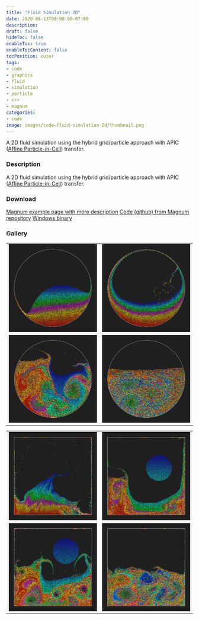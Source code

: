 ```yaml
---
title: "Fluid Simulation 2D"
date: 2020-06-13T00:00:00-07:00
description: 
draft: false
hideToc: false
enableToc: true
enableTocContent: false
tocPosition: outer
tags:
- code
- graphics
- fluid
- simulation
- particle
- c++
- magnum
categories:
- code
image: images/code-fluid-simulation-2d/thumbnail.png
---
```



A 2D fluid simulation using the hybrid grid/particle approach with APIC ([Affine Particle-in-Cell](https://dl.acm.org/doi/10.1145/2766996)) transfer.

<!--more-->
### Description
A 2D fluid simulation using the hybrid grid/particle approach with APIC ([Affine Particle-in-Cell](https://dl.acm.org/doi/10.1145/2766996)) transfer.


### Download
[Magnum example page with more description](https://doc.magnum.graphics/magnum/examples-fluidsimulation2d.html)
[Code (github) from Magnum repository](https://github.com/mosra/magnum-examples/tree/master/src/fluidsimulation2d)
[Windows binary](/exe/FluidSimulation2D.exe)



### Gallery
<p align="center">
<table style="border-collapse: collapse; border: none; width: 100%">
<tr>
<td>
<img src="/images/code-fluid-simulation-2d/1.png" alt="A screenshot of the program" style="width: 100%;"/>
</td>
<td>
<img src="/images/code-fluid-simulation-2d/2.png" alt="A screenshot of the program" style="width: 100%;"/>
</td>
</tr>
<tr>
<td>
<img src="/images/code-fluid-simulation-2d/3.png" alt="A screenshot of the program" style="width: 100%;"/>
</td>
<td>
<img src="/images/code-fluid-simulation-2d/4.png" alt="A screenshot of the program" style="width: 100%;"/>
</td>
</tr>
</table>

<table style="border-collapse: collapse; border: none; width: 100%">
<tr>
<td>
<img src="/images/code-fluid-simulation-2d/5.png" alt="A screenshot of the program" style="width: 100%;"/>
</td>
<td>
<img src="/images/code-fluid-simulation-2d/6.png" alt="A screenshot of the program" style="width: 100%;"/>
</td>
</tr>
<tr>
<td>
<img src="/images/code-fluid-simulation-2d/7.png" alt="A screenshot of the program" style="width: 100%;"/>
</td>
<td>
<img src="/images/code-fluid-simulation-2d/8.png" alt="A screenshot of the program" style="width: 100%;"/>
</td>
</tr>
</table>
</p>
